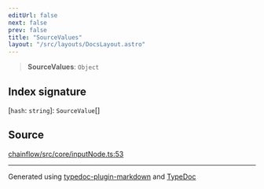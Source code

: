 ```yaml
---
editUrl: false
next: false
prev: false
title: "SourceValues"
layout: "/src/layouts/DocsLayout.astro"
---
```


> **SourceValues**: `Object`

## Index signature

 \[`hash`: `string`\]: `SourceValue`[]

## Source

[chainflow/src/core/inputNode.ts:53](https://github.com/edwinlzs/chainflow/blob/99ff659/src/core/inputNode.ts#L53)

***

Generated using [typedoc-plugin-markdown](https://www.npmjs.com/package/typedoc-plugin-markdown) and [TypeDoc](https://typedoc.org/)
